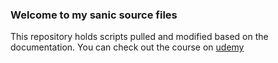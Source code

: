 ### Welcome to my sanic source files
This repository holds scripts pulled and modified based on the documentation.
You can check out the course on [udemy](/Sanic-an-asynchronous-web-framework-for-Pythonistas)